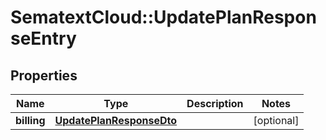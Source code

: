 # SematextCloud::UpdatePlanResponseEntry

## Properties

| Name        | Type                                                  | Description | Notes      |
| ----------- | ----------------------------------------------------- | ----------- | ---------- |
| **billing** | [**UpdatePlanResponseDto**](UpdatePlanResponseDto.md) |             | [optional] |
